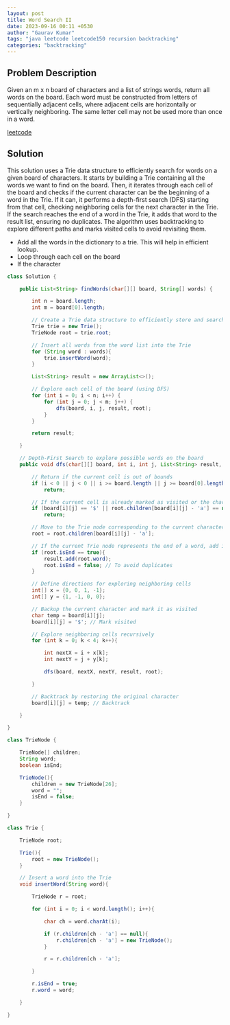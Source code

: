 ```yaml
---
layout: post
title: Word Search II
date: 2023-09-16 00:11 +0530
author: "Gaurav Kumar"
tags: "java leetcode leetcode150 recursion backtracking"
categories: "backtracking"
---
```


## Problem Description

Given an m x n board of characters and a list of strings words, return all words on the board.
Each word must be constructed from letters of sequentially adjacent cells, where adjacent cells are horizontally or vertically neighboring. The same letter cell may not be used more than once in a word.

[leetcode](https://leetcode.com/problems/word-search-ii)

## Solution

This solution uses a Trie data structure to efficiently search for words on a given board of characters. It starts by building a Trie containing all the words we want to find on the board. Then, it iterates through each cell of the board and checks if the current character can be the beginning of a word in the Trie. If it can, it performs a depth-first search (DFS) starting from that cell, checking neighboring cells for the next character in the Trie. If the search reaches the end of a word in the Trie, it adds that word to the result list, ensuring no duplicates. The algorithm uses backtracking to explore different paths and marks visited cells to avoid revisiting them.

- Add all the words in the dictionary to a trie. This will help in efficient lookup.
- Loop through each cell on the board
- If the character

```java
class Solution {

    public List<String> findWords(char[][] board, String[] words) {

        int n = board.length;
        int m = board[0].length;

        // Create a Trie data structure to efficiently store and search for words
        Trie trie = new Trie();
        TrieNode root = trie.root;

        // Insert all words from the word list into the Trie
        for (String word : words){
            trie.insertWord(word);
        }

        List<String> result = new ArrayList<>();

        // Explore each cell of the board (using DFS)
        for (int i = 0; i < n; i++) {
            for (int j = 0; j < m; j++) {
                dfs(board, i, j, result, root);
            }
        }

        return result;

    }

    // Depth-First Search to explore possible words on the board
    public void dfs(char[][] board, int i, int j, List<String> result, TrieNode root){

        // Return if the current cell is out of bounds
        if (i < 0 || j < 0 || i >= board.length || j >= board[0].length)
            return;

        // If the current cell is already marked as visited or the character is not in the Trie, return
        if (board[i][j] == '$' || root.children[board[i][j] - 'a'] == null)
            return;

        // Move to the Trie node corresponding to the current character
        root = root.children[board[i][j] - 'a'];

        // If the current Trie node represents the end of a word, add it to the result
        if (root.isEnd == true){
            result.add(root.word);
            root.isEnd = false; // To avoid duplicates
        }

        // Define directions for exploring neighboring cells
        int[] x = {0, 0, 1, -1};
        int[] y = {1, -1, 0, 0};

        // Backup the current character and mark it as visited
        char temp = board[i][j];
        board[i][j] = '$'; // Mark visited

        // Explore neighboring cells recursively
        for (int k = 0; k < 4; k++){

            int nextX = i + x[k];
            int nextY = j + y[k];

            dfs(board, nextX, nextY, result, root);

        }

        // Backtrack by restoring the original character
        board[i][j] = temp; // Backtrack

    }

}

class TrieNode {

    TrieNode[] children;
    String word;
    boolean isEnd;

    TrieNode(){
        children = new TrieNode[26];
        word = "";
        isEnd = false;
    }

}

class Trie {

    TrieNode root;

    Trie(){
        root = new TrieNode();
    }

    // Insert a word into the Trie
    void insertWord(String word){

        TrieNode r = root;

        for (int i = 0; i < word.length(); i++){

            char ch = word.charAt(i);

            if (r.children[ch - 'a'] == null){
                r.children[ch - 'a'] = new TrieNode();
            }

            r = r.children[ch - 'a'];

        }

        r.isEnd = true;
        r.word = word;

    }

}
```
